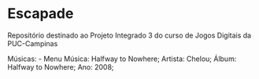 # Escapade
 Repositório destinado ao Projeto Integrado 3 do curso de Jogos Digitais da PUC-Campinas


Músicas:
    - Menu
        Música: Halfway to Nowhere;
        Artista: Chelou;
        Álbum: Halfway to Nowhere;
        Ano: 2008;